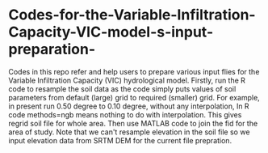 # Codes-for-the-Variable-Infiltration-Capacity-VIC-model-s-input-preparation-
Codes in this repo refer and help users to prepare various input flies for the Variable Infiltration Capacity (VIC) hydrological model. Firstly, run the R code to resample the soil data as the code simply puts values of soil parameters from default (large) grid to required (smaller) grid. For example, in present run 0.50 degree to 0.10 degree, without any interpolation, In R code methods=ngb means nothing to do with interpolation. This gives regrid soil file for whole area. Then use MATLAB code to join the fid for the area of study. Note that we can't resample elevation in the soil file so we input elevation data from SRTM DEM for the current file prepration.
